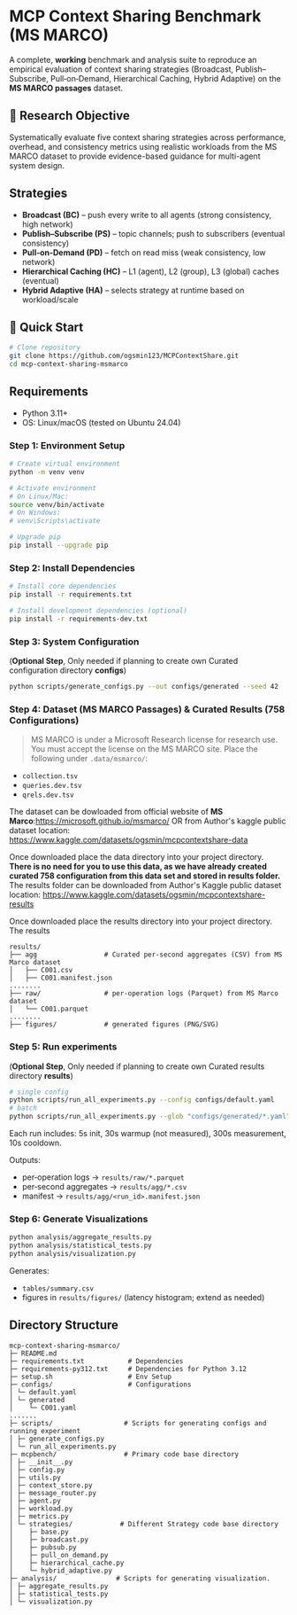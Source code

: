# MCP Context Sharing Benchmark (MS MARCO)

A complete, **working** benchmark and analysis suite to reproduce an empirical evaluation of context sharing strategies
(Broadcast, Publish–Subscribe, Pull‑on‑Demand, Hierarchical Caching, Hybrid Adaptive) on the **MS MARCO passages** dataset.

## 🎯 Research Objective
Systematically evaluate five context sharing strategies across performance, overhead, and consistency metrics using realistic workloads from the MS MARCO dataset to provide evidence-based guidance for multi-agent system design.

## Strategies
- **Broadcast (BC)** – push every write to all agents (strong consistency, high network)
- **Publish–Subscribe (PS)** – topic channels; push to subscribers (eventual consistency)
- **Pull‑on‑Demand (PD)** – fetch on read miss (weak consistency, low network)
- **Hierarchical Caching (HC)** – L1 (agent), L2 (group), L3 (global) caches (eventual)
- **Hybrid Adaptive (HA)** – selects strategy at runtime based on workload/scale

## 🚀 Quick Start
```bash
# Clone repository
git clone https://github.com/ogsmin123/MCPContextShare.git
cd mcp-context-sharing-msmarco
```

## Requirements
- Python 3.11+
- OS: Linux/macOS (tested on Ubuntu 24.04)


### Step 1: Environment Setup
```bash
# Create virtual environment
python -m venv venv

# Activate environment
# On Linux/Mac:
source venv/bin/activate
# On Windows:
# venv\Scripts\activate

# Upgrade pip
pip install --upgrade pip
```

### Step 2: Install Dependencies

```bash
# Install core dependencies
pip install -r requirements.txt

# Install development dependencies (optional)
pip install -r requirements-dev.txt
```

### Step 3: System Configuration
(**Optional Step**, Only needed if planning to create own Curated configuration directory **configs**)

```bash
python scripts/generate_configs.py --out configs/generated --seed 42
```

### Step 4: Dataset (MS MARCO Passages) & Curated Results (758 Configurations)
> MS MARCO is under a Microsoft Research license for research use. You must accept the license on the MS MARCO site.
Place the following under `.data/msmarco/`:
- `collection.tsv`
- `queries.dev.tsv`
- `qrels.dev.tsv`

The dataset can be dowloaded from official website of **MS Marco**:https://microsoft.github.io/msmarco/
OR from Author's kaggle public dataset location: https://www.kaggle.com/datasets/ogsmin/mcpcontextshare-data

Once downloaded place the data directory into your project directory. 
**There is no need for you to use this data, as we have already created curated 758 configuration from this data set and stored in results folder.**
The results folder can be downloaded from Author's Kaggle public dataset location: https://www.kaggle.com/datasets/ogsmin/mcpcontextshare-results

Once downloaded place the results directory into your project directory. The results 
```
results/
├── agg                 # Curated per-second aggregates (CSV) from MS Marco dataset                 
│   ├── C001.csv
│   ├── C001.manifest.json
........
├── raw/                # per-operation logs (Parquet) from MS Marco dataset
│   └── C001.parquet    
........
├── figures/            # generated figures (PNG/SVG)
```

### Step 5: Run experiments
(**Optional Step**, Only needed if planning to create own Curated results directory **results**)

```bash
# single config
python scripts/run_all_experiments.py --config configs/default.yaml
# batch
python scripts/run_all_experiments.py --glob "configs/generated/*.yaml"
```

Each run includes: 5s init, 30s warmup (not measured), 300s measurement, 10s cooldown.

Outputs:
- per‑operation logs → `results/raw/*.parquet`
- per‑second aggregates → `results/agg/*.csv`
- manifest → `results/agg/<run_id>.manifest.json`

### Step 6: Generate Visualizations

```bash
python analysis/aggregate_results.py
python analysis/statistical_tests.py
python analysis/visualization.py
```
Generates:
- `tables/summary.csv`
- figures in `results/figures/` (latency histogram; extend as needed)


## Directory Structure
```
mcp-context-sharing-msmarco/
├─ README.md
├─ requirements.txt           # Dependencies
├─ requirements-py312.txt     # Dependencies for Python 3.12
├─ setup.sh                   # Env Setup
├─ configs/                   # Configurations
│ └─ default.yaml
│ └─ generated          
│    └─ C001.yaml
.......
├─ scripts/                  # Scripts for generating configs and running experiment
│ ├─ generate_configs.py
│ └─ run_all_experiments.py
├─ mcpbench/                 # Primary code base directory
│ ├─ __init__.py
│ ├─ config.py
│ ├─ utils.py
│ ├─ context_store.py
│ ├─ message_router.py
│ ├─ agent.py
│ ├─ workload.py
│ ├─ metrics.py
│ └─ strategies/            # Different Strategy code base directory
│    ├─ base.py
│    ├─ broadcast.py
│    ├─ pubsub.py
│    ├─ pull_on_demand.py
│    ├─ hierarchical_cache.py
│    └─ hybrid_adaptive.py
├─ analysis/               # Scripts for generating visualization.
│ ├─ aggregate_results.py
│ ├─ statistical_tests.py
│ └─ visualization.py
```
